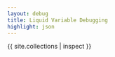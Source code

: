 ```yaml
---
layout: debug
title: Liquid Variable Debugging
highlight: json
---
```

{{ site.collections | inspect }}